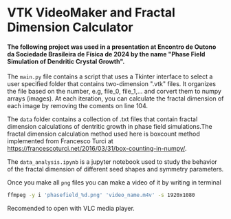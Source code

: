 # VTK VideoMaker and Fractal Dimension Calculator
#### The following project was used in a presentation at Encontro de Outono da Sociedade Brasileira de Física de 2024 by the name "Phase Field Simulation of Dendritic Crystal Growth".  

The `main.py` file contains a script that uses a Tkinter interface to select a user specified folder that contains two-dimension ".vtk" files.
It organizes the file based on the number, e.g, file_0, file_1,... and corvert them to numpy arrays (images). At each iteration, you can calculate the fractal dimension of each image by removing the coments on line 104.  

The `data` folder contains a collection of .txt files that contain fractal dimension calculations of dentritic growth in phase field simulations.The fractal dimension calculation method used here is 
boxcount method implemented from Francesco Turci at https://francescoturci.net/2016/03/31/box-counting-in-numpy/.  

The `data_analysis.ipynb` is a jupyter notebook used to study the behavior of the fractal dimension of different seed shapes and symmetry parameters.

Once you make all `png` files you can make a video of it by writing in terminal 

```bash
ffmpeg -y i 'phasefield_%d.png' 'video_name.m4v' -s 1920x1080
```
Recomended to open with VLC media player.

